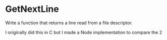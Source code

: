 # GetNextLine

Write a function that returns a line read from a file descriptor.

I originally did this in C but I made a Node implementation to compare the 2
